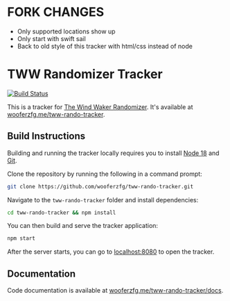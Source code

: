 # FORK CHANGES
- Only supported locations show up
- Only start with swift sail
- Back to old style of this tracker with html/css instead of node

# TWW Randomizer Tracker

[![Build Status](https://github.com/wooferzfg/tww-rando-tracker/workflows/CI/badge.svg)](https://github.com/wooferzfg/tww-rando-tracker/actions)

This is a tracker for [The Wind Waker Randomizer](https://github.com/LagoLunatic/wwrando). It's available at [wooferzfg.me/tww-rando-tracker](https://www.wooferzfg.me/tww-rando-tracker/).

## Build Instructions

Building and running the tracker locally requires you to install [Node 18](https://nodejs.org/en/download/) and [Git](https://git-scm.com/downloads).

Clone the repository by running the following in a command prompt:
```bash
git clone https://github.com/wooferzfg/tww-rando-tracker.git
```

Navigate to the `tww-rando-tracker` folder and install dependencies:
```bash
cd tww-rando-tracker && npm install
```
You can then build and serve the tracker application:
```bash
npm start
```
After the server starts, you can go to [localhost:8080](http://localhost:8080/) to open the tracker.

## Documentation

Code documentation is available at [wooferzfg.me/tww-rando-tracker/docs](https://www.wooferzfg.me/tww-rando-tracker/docs).
